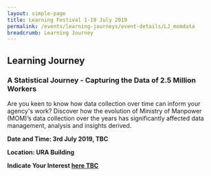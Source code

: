```yaml
---
layout: simple-page
title: Learning Festival 1-19 July 2019
permalink: /events/learning-journeys/event-details/LJ_momdata
breadcrumb: Learning Journey
---
```


## Learning Journey
### A Statistical Journey - Capturing the Data of 2.5 Million Workers

Are you keen to know how data collection over time can inform your agency's work? Discover how the evolution of Ministry of Manpower (MOM)’s data collection over the years has significantly affected data management, analysis and insights derived.

**Date and Time: 3rd July 2019, TBC** 

**Location: URA Building** 

**Indicate Your Interest [here TBC]()** 

